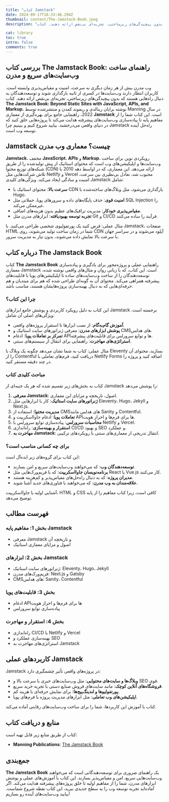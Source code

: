 ```yaml
---
title: "کتاب Jamstack"
date: 2024-09-17T16:33:46.294Z
thumbnail: content/The-Jamstack-Book.jpeg
description: "وب مدرن بیش از هر زمان دیگری به سرعت، امنیت و مقیاس‌پذیری وابسته است. کاربران انتظار دارند وب‌سایت‌ها در کسری از ثانیه بارگذاری شوند و توسعه‌دهندگان به دنبال راه‌هایی هستند که بدون پیچیدگی‌های زیرساختی، تجربه‌ای بی‌نقص ارائه دهند. کتاب The Jamstack Book: Beyond Static Sites with JavaScript, APIs, and Markup، نوشته برایان رینالدی و ریموند کمدن و منتشرشده توسط Manning در سال 2022، راهنمایی جامع برای بهره‌گیری از معماری Jamstack است. این کتاب شما را از مفاهیم پایه تا پیاده‌سازی وب‌سایت‌های پیشرفته هدایت می‌کند تا پروژه‌هایی خلق کنید که در دنیای واقعی می‌درخشند. بیایید شروع کنیم و ببینیم چرا Jamstack راه‌حل آینده توسعه وب است."

cat: library
toc: true
intro: false
comments: true
---
```


## بررسی کتاب The Jamstack Book: راهنمای ساخت وب‌سایت‌های سریع و مدرن

وب مدرن بیش از هر زمان دیگری به سرعت، امنیت و مقیاس‌پذیری وابسته است. کاربران انتظار دارند وب‌سایت‌ها در کسری از ثانیه بارگذاری شوند و توسعه‌دهندگان به دنبال راه‌هایی هستند که بدون پیچیدگی‌های زیرساختی، تجربه‌ای بی‌نقص ارائه دهند. کتاب **The Jamstack Book: Beyond Static Sites with JavaScript, APIs, and Markup**، نوشته برایان رینالدی و ریموند کمدن و منتشرشده توسط Manning در سال 2022، راهنمایی جامع برای بهره‌گیری از معماری **Jamstack** است. این کتاب شما را از مفاهیم پایه تا پیاده‌سازی وب‌سایت‌های پیشرفته هدایت می‌کند تا پروژه‌هایی خلق کنید که در دنیای واقعی می‌درخشند. بیایید شروع کنیم و ببینیم چرا Jamstack راه‌حل آینده توسعه وب است.

## Jamstack چیست؟ معماری وب مدرن

**Jamstack**، مخفف **JavaScript**، **APIs** و **Markup**، رویکردی نوین برای ساخت وب‌سایت‌ها و اپلیکیشن‌های وب است که محتوای استاتیک از پیش تولیدشده را از طریق شبکه‌های توزیع محتوا (CDN) ارائه می‌دهد. این معماری، که در اواسط دهه 2010 با تلاش شرکت‌هایی مثل Netlify و Vercel محبوب شد، تعادل بی‌نظیری بین سرعت، امنیت و سادگی ایجاد می‌کند. ویژگی‌های کلیدی Jamstack شامل:

- **سرعت بالا**: محتوای استاتیک با CDN بارگذاری می‌شود، مثل وبلاگ‌های ساخته‌شده با Hugo.
- **امنیت قوی**: حذف پایگاه‌های داده و سرورهای پویا، حملاتی مثل SQL Injection را غیرممکن می‌کند.
- **مقیاس‌پذیری خودکار**: مدیریت ترافیک‌های عظیم بدون هزینه‌های اضافی.
- **تجربه توسعه بهبودیافته**: ابزارهای مدرن مثل Git و CI/CD فرآیند را ساده می‌کنند.

مثال عملی: فرض کنید یک پورتفولیوی شخصی طراحی می‌کنید. با Jamstack، صفحات HTML شما در زمان ساخت تولید می‌شوند، روی CDN آپلود می‌شوند و در سراسر جهان با سرعت بالا نمایش داده می‌شوند، بدون نیاز به مدیریت سرور.

## درباره کتاب The Jamstack Book

کتاب **The Jamstack Book** راهنمایی عملی و پروژه‌محور برای یادگیری و پیاده‌سازی معماری Jamstack است. این کتاب، که با زبانی روان و مثال‌های واقعی نوشته شده، توسعه‌دهندگان را از ساخت وب‌سایت‌های ساده تا اپلیکیشن‌های پویا با قابلیت‌های پیشرفته همراهی می‌کند. محتوای آن به گونه‌ای طراحی شده که هم برای مبتدیان و هم حرفه‌ای‌هایی که به دنبال بهینه‌سازی پروژه‌هایشان هستند، مناسب باشد.

### چرا این کتاب؟

این کتاب به دلیل رویکرد کاربردی و پوشش جامع ابزارهای Jamstack برجسته است. ویژگی‌های اصلی آن شامل:

- **آموزش گام‌به‌گام**: از نصب ابزارها تا استقرار پروژه‌های واقعی.
- **پوشش ابزارهای مدرن**: معرفی ژنراتورهای سایت استاتیک و CMSهای هدلس.
- **تمرکز بر تعاملات پویا**: ادغام APIها و توابع سرورلس برای قابلیت‌های پیشرفته.
- **استراتژی‌های مهاجرت**: راهنمایی برای انتقال از سیستم‌های سنتی.

مثال عملی: کتاب به شما نشان می‌دهد چگونه یک وبلاگ با Eleventy بسازید، محتوای آن را از Contentful دریافت کنید، فرم‌های تعاملی با Netlify Forms اضافه کنید و پروژه را در چند دقیقه مستقر کنید.

### مباحث کلیدی کتاب

کتاب به بخش‌های زیر تقسیم شده که هر یک جنبه‌ای از Jamstack را پوشش می‌دهد:

1. **معرفی Jamstack**: اصول، تاریخچه و مزایای این معماری.
2. **ژنراتورهای سایت استاتیک**: کار با ابزارهایی مثل Eleventy، Hugo، Jekyll و Next.js.
3. **مدیریت محتوا**: استفاده از CMSهای هدلس مانند Sanity و Contentful.
4. **تعاملات پویا**: ادغام جاوااسکریپت و APIها برای فرم‌ها و احراز هویت.
5. **محاسبات سرورلس**: پیاده‌سازی توابع سرورلس با Netlify و Vercel.
6. **استقرار و بهینه‌سازی**: راه‌اندازی CI/CD و بهبود SEO و عملکرد.
7. **مهاجرت به Jamstack**: انتقال تدریجی از معماری‌های سنتی با رویکردهای ترکیبی.

### برای چه کسانی مناسب است؟

این کتاب برای گروه‌های زیر ایده‌آل است:

- **توسعه‌دهندگان وب**: که می‌خواهند وب‌سایت‌های سریع و امن بسازند.
- **برنامه‌نویسان جاوااسکریپت**: که با فریم‌ورک‌هایی مثل React یا Vue.js کار می‌کنند.
- **مدیران پروژه**: که به دنبال راه‌حل‌های مقیاس‌پذیر و کم‌هزینه هستند.
- **علاقه‌مندان به وب مدرن**: که می‌خواهند با فناوری‌های جدید آشنا شوند.

آشنایی اولیه با جاوااسکریپت، HTML و CSS کافی است، زیرا کتاب مفاهیم را از پایه توضیح می‌دهد.

## فهرست مطالب

### بخش 1: مفاهیم پایه Jamstack

- معرفی Jamstack و تاریخچه آن
- اصول و مزایای معماری استاتیک

### بخش 2: ابزارهای Jamstack

- ژنراتورهای سایت استاتیک: Eleventy، Hugo، Jekyll
- فریم‌ورک‌های مدرن: Next.js و Gatsby
- CMSهای هدلس: Sanity، Contentful

### بخش 3: قابلیت‌های پویا

- ادغام APIها برای فرم‌ها و احراز هویت
- پیاده‌سازی توابع سرورلس

### بخش 4: استقرار و مهاجرت

- راه‌اندازی CI/CD با Netlify و Vercel
- بهینه‌سازی عملکرد و SEO
- استراتژی‌های مهاجرت به Jamstack

## کاربردهای عملی Jamstack

Jamstack در پروژه‌های واقعی تأثیر چشمگیری دارد:

- **وبلاگ‌ها و سایت‌های محتوایی**: مثل وب‌سایت‌های خبری با سرعت بالا و SEO قوی.
- **فروشگاه‌های آنلاین کوچک**: مانند سایت‌های فروش صنایع دستی با تجربه خرید سریع.
- **پورتفولیوها و لندینگ‌پیج‌ها**: برای نمایش حرفه‌ای با هزینه کم.
- **اپلیکیشن‌های وب تعاملی**: مثل ابزارهای مدیریت پروژه با فرم‌های پویا.

کتاب با آموزش این کاربردها، شما را برای ساخت وب‌سایت‌های رقابتی آماده می‌کند.

## منابع و دریافت کتاب

کتاب از طریق منابع زیر قابل تهیه است:

- **Manning Publications**: [The Jamstack Book](https://www.manning.com/books/the-jamstack-book)

## جمع‌بندی

**The Jamstack Book** یک راهنمای ضروری برای توسعه‌دهندگانی است که می‌خواهند وب‌سایت‌هایی سریع، امن و مقیاس‌پذیر بسازند. این کتاب با آموزش‌های عملی و پوشش ابزارهای مدرن، شما را از مفاهیم اولیه تا خلق پروژه‌های پیشرفته هدایت می‌کند. اگر آماده‌اید تجربه توسعه وب را به سطح جدیدی ببرید، این کتاب نقطه شروع شماست. بیایید وب‌سایت‌های آینده رو بسازیم!
